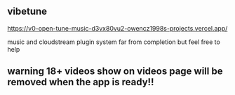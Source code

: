 ## vibetune 

https://v0-open-tune-music-d3vx80vu2-owencz1998s-projects.vercel.app/

music and cloudstream plugin system
far from completion but feel free to help 

## warning 18+ videos show on videos page will be removed when the app is ready!!